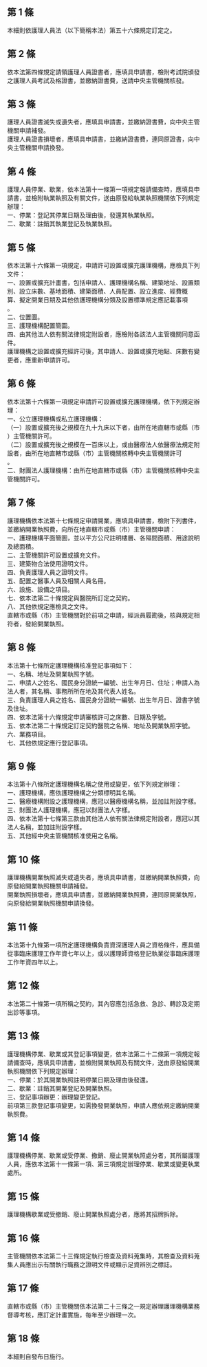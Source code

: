 第 1 條
-------
本細則依護理人員法（以下簡稱本法）第五十六條規定訂定之。

第 2 條
-------
依本法第四條規定請領護理人員證書者，應填具申請書，檢附考試院頒發  
之護理人員考試及格證書，並繳納證書費，送請中央主管機關核發。

第 3 條
-------
護理人員證書滅失或遺失者，應填具申請書，並繳納證書費，向中央主管  
機關申請補發。  
護理人員證書損壞者，應填具申請書，並繳納證書費，連同原證書，向中  
央主管機關申請換發。

第 4 條
-------
護理人員停業、歇業，依本法第十一條第一項規定報請備查時，應填具申  
請書，並檢附執業執照及有關文件，送由原發給執業執照機關依下列規定  
辦理：  
一、停業：登記其停業日期及理由後，發還其執業執照。  
二、歇業：註銷其執業登記及執業執照。

第 5 條
-------
依本法第十六條第一項規定，申請許可設置或擴充護理機構，應檢具下列  
文件：  
一、設置或擴充計畫書，包括申請人、護理機構名稱、建築地址、設置類  
    別、設立床數、基地面積、建築面積、人員配置、設立進度、經費概  
    算、擬定開業日期及其他依護理機構分類及設置標準規定應記載事項  
    。  
二、位置圖。  
三、護理機構配置簡圖。  
四、由其他法人依有關法律規定附設者，應檢附各該法人主管機關同意函  
    件。  
護理機構之設置或擴充經許可後，其申請人、設置或擴充地點、床數有變  
更者，應重新申請許可。

第 6 條
-------
依本法第十六條第一項規定申請許可設置或擴充護理機構，依下列規定辦  
理：  
一、公立護理機構或私立護理機構：  
（一）設置或擴充後之規模在九十九床以下者，由所在地直轄市或縣（市  
      ）主管機關許可。  
（二）設置或擴充後之規模在一百床以上，或由醫療法人依醫療法規定附  
      設者，由所在地直轄市或縣（市）主管機關核轉中央主管機關許可  
      。  
二、財團法人護理機構：由所在地直轄市或縣（市）主管機關核轉中央主  
    管機關許可。

第 7 條
-------
護理機構依本法第十七條規定申請開業，應填具申請書，檢附下列書件，  
並繳納開業執照費，向所在地直轄市或縣（市）主管機關申請：  
一、護理機構平面簡圖，並以平方公尺註明樓層、各隔間面積、用途說明  
    及總面積。  
二、主管機關許可設置或擴充文件。  
三、建築物合法使用證明文件。  
四、負責護理人員之證明文件。  
五、配置之醫事人員及相關人員名冊。  
六、設施、設備之項目。  
七、依本法第二十條規定與醫院所訂定之契約。  
八、其他依規定應檢具之文件。  
直轄市或縣（市）主管機關對於前項之申請，經派員履勘後，核與規定相  
符者，發給開業執照。

第 8 條
-------
本法第十七條所定護理機構核准登記事項如下：  
一、名稱、地址及開業執照字號。  
二、申請人之姓名、國民身分證統一編號、出生年月日、住址；申請人為  
    法人者，其名稱、事務所所在地及其代表人姓名。  
三、負責護理人員之姓名、國民身分證統一編號、出生年月日、證書字號  
    及住址。  
四、依本法第十六條規定申請審核許可之床數、日期及字號。  
五、依本法第二十條規定訂定契約醫院之名稱、地址及開業執照字號。  
六、業務項目。  
七、其他依規定應行登記事項。

第 9 條
-------
本法第十八條所定護理機構名稱之使用或變更，依下列規定辦理：  
一、護理機構，應依護理機構之分類標明其名稱。  
二、醫療機構附設之護理機構，應冠以醫療機構名稱，並加註附設字樣。  
三、財團法人護理機構，應冠以財團法人字樣。  
四、依本法第十七條第三款由其他法人依有關法律規定附設者，應冠以其  
    法人名稱，並加註附設字樣。  
五、其他經中央主管機關核准使用之名稱。

第 10 條
--------
護理機構開業執照滅失或遺失者，應填具申請書，並繳納開業執照費，向  
原發給開業執照機關申請補發。  
開業執照損壞者，應填具申請書，並繳納開業執照費，連同原開業執照，  
向原發給開業執照機關申請換發。

第 11 條
--------
本法第十九條第一項所定護理機構負責資深護理人員之資格條件，應具備  
從事臨床護理工作年資七年以上，或以護理師資格登記執業從事臨床護理  
工作年資四年以上。

第 12 條
--------
本法第二十條第一項所稱之契約，其內容應包括急救、急診、轉診及定期  
出診等事項。

第 13 條
--------
護理機構停業、歇業或其登記事項變更，依本法第二十二條第一項規定報  
請備查時，應填具申請書，並檢附開業執照及有關文件，送由原發給開業  
執照機關依下列規定辦理：  
一、停業：於其開業執照註明停業日期及理由後發還。  
二、歇業：註銷其開業登記及開業執照。  
三、登記事項辦更：辦理變更登記。  
前項第三款登記事項變更，如需換發開業執照，申請人應依規定繳納開業  
執照費。

第 14 條
--------
護理機構停業、歇業或受停業、撤銷、廢止開業執照處分者，其所屬護理  
人員，應依本法第十一條第一項、第三項規定辦理停業、歇業或變更執業  
處所。

第 15 條
--------
護理機構歇業或受撤銷、廢止開業執照處分者，應將其招牌拆除。

第 16 條
--------
主管機關依本法第二十三條規定執行檢查及資料蒐集時，其檢查及資料蒐  
集人員應出示有關執行職務之證明文件或顯示足資辨別之標誌。

第 17 條
--------
直轄市或縣（市）主管機關依本法第二十三條之一規定辦理護理機構業務  
督導考核，應訂定計畫實施，每年至少辦理一次。

第 18 條
--------
本細則自發布日施行。

